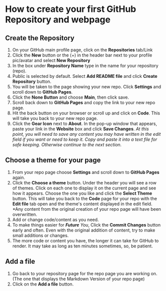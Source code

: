 # How to create your first GitHub Repository and webpage

## Create the Repository

1. On your GitHub main profile page, click on the __Repositories__ tab/Link
1. Click the __New__ button or the (+) in the header bar next to your profile pic/avatar and select __New Repository__
1. In the box under __Repository Name__ type in the name for your repository (repo).
1. Public is selected by default. Select __Add README file__ and click __Create Repository__ button.
1. You will be taken to the page showing your new repo. Click __Settings__ and scroll down to __GitHub Pages__.
1. Click the __None Button__ and choose __Main__, then click save.
1. Scroll back down to __GitHub Pages__ and copy the link to your new repo page.
1. Hit the back button on your browser or scroll up and click on __Code__. This will take you back to your new repo page.
1. Click the __Gear Icon__ next to __About__. In the pop-up window that appears, paste your link in the __Website__ box and click __Save Changes__. *At this point, you will need to save any content you may have written in the edit field if you want or need to keep it. Copy and paste it into a text file for safe keeping. Otherwise continue to the next section.*

## Choose a theme for your page

1. From your repo page choose __Settings__ and scroll down to __GitHub Pages__ again.
1. Click the __Choose a theme__ button. Under the header you will see a row of themes. Click on each one to display it on the current page and see how it appears. Choose the one you like and click the __Select Theme__ button. This will take you back to the __Code__ page for your repo with the __Edit file__ tab open and the theme's content displayed in the edit field. *Any content from the original creation of your repo page will have been overwritten.
1. Add or change code/content as you need.
1. To make things easier for __*Future*__ _You_, Click the __Commit Changes__ button early and often. Even with the original addition of content, try to make small additions or changes.
1. The more code or content you have, the longer it can take for GitHub to render. It may take as long as ten minutes sometimes, so, be patient.

## Add a file

1. Go back to your repository page for the repo page you are working on. (The one that displays the Markdown Version of your repo page)
1. Click on the __Add a file__ button.
